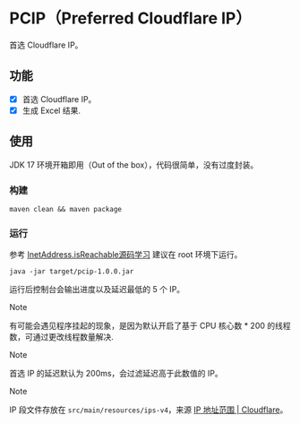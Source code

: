 # PCIP（Preferred Cloudflare IP）

首选 Cloudflare IP。

## 功能

- [x] 首选 Cloudflare IP。
- [x] 生成 Excel 结果.

## 使用

JDK 17 环境开箱即用（Out of the box），代码很简单，没有过度封装。

### 构建

```shell
maven clean && maven package
```

### 运行

参考 [InetAddress.isReachable源码学习](https://aiziyuer.github.io/2016/08/14/openjdk-study-java-api-isreachable.html) 建议在 root 环境下运行。

```shell
java -jar target/pcip-1.0.0.jar 
```

运行后控制台会输出进度以及延迟最低的 5 个 IP。

> [!NOTE]
> 有可能会遇见程序挂起的现象，是因为默认开启了基于 CPU 核心数 * 200 的线程数，可通过更改线程数量解决.

> [!NOTE]
> 首选 IP 的延迟默认为 200ms，会过滤延迟高于此数值的 IP。

> [!NOTE]
> IP 段文件存放在 `src/main/resources/ips-v4`，来源 [IP 地址范围 | Cloudflare](https://www.cloudflare-cn.com/ips-v4)。
